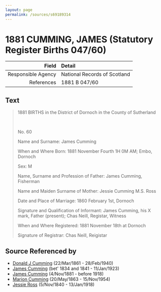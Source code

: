 ```yaml
---
layout: page
permalink: /sources/s69189314
---
```


# 1881 CUMMING, JAMES (Statutory Register Births 047/60)

Field | Detail
---:|:---
Responsible Agency | National Records of Scotland
References | 1881 B 047/60

## Text

> 1881 BIRTHS in the District of Dornoch in the County of Sutherland
>
> <br/>
>
> No. 60
>
> Name and Surname: James Cumming
>
> When and Where Born: 1881 November Fourth 1H 0M AM; Embo, Dornoch
>
> Sex: M
>
> Name, Surname and Profession of Father: James Cumming, Fisherman
>
> Name and Maiden Surname of Mother: Jessie Cumming M.S. Ross
>
> Date and Place of Marriage: 1860 February 1st, Dornoch
>
> Signature and Qualification of Informant: James Cumming, his X mark, Father (present); Chas Neill, Registar, Witness
>
> When and Where Registered: 1881 November 18th at Dornoch
>
> Signature of Registrar: Chas Neill, Reigistar
>

## Source Referenced by

* [Donald J Cumming](../people/@20465544@-donald-j-cumming-b1861-3-22-d1940-2-28.md) (22/Mar/1861 - 28/Feb/1940)
* [James Cumming](../people/@66384942@-james-cumming-b1834~1841-d1923-1-11.md) (bet' 1834 and 1841 - 11/Jan/1923)
* [James Cumming](../people/@64418166@-james-cumming-b1881-11-4-d1918.md) (4/Nov/1881 - before 1918)
* [Marion Cumming](../people/@59851647@-marion-cumming-b1863-5-20-d1954-11-15.md) (20/May/1863 - 15/Nov/1954)
* [Jessie Ross](../people/@60546968@-jessie-ross-b1840-11-5-d1918-1-13.md) (5/Nov/1840 - 13/Jan/1918)
